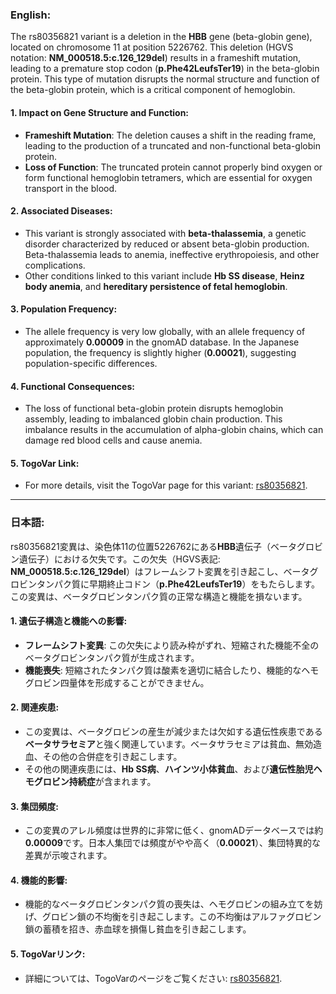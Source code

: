 ### English:
The rs80356821 variant is a deletion in the **HBB** gene (beta-globin gene), located on chromosome 11 at position 5226762. This deletion (HGVS notation: **NM_000518.5:c.126_129del**) results in a frameshift mutation, leading to a premature stop codon (**p.Phe42LeufsTer19**) in the beta-globin protein. This type of mutation disrupts the normal structure and function of the beta-globin protein, which is a critical component of hemoglobin.

#### 1. **Impact on Gene Structure and Function**:
   - **Frameshift Mutation**: The deletion causes a shift in the reading frame, leading to the production of a truncated and non-functional beta-globin protein.
   - **Loss of Function**: The truncated protein cannot properly bind oxygen or form functional hemoglobin tetramers, which are essential for oxygen transport in the blood.

#### 2. **Associated Diseases**:
   - This variant is strongly associated with **beta-thalassemia**, a genetic disorder characterized by reduced or absent beta-globin production. Beta-thalassemia leads to anemia, ineffective erythropoiesis, and other complications.
   - Other conditions linked to this variant include **Hb SS disease**, **Heinz body anemia**, and **hereditary persistence of fetal hemoglobin**.

#### 3. **Population Frequency**:
   - The allele frequency is very low globally, with an allele frequency of approximately **0.00009** in the gnomAD database. In the Japanese population, the frequency is slightly higher (**0.00021**), suggesting population-specific differences.

#### 4. **Functional Consequences**:
   - The loss of functional beta-globin protein disrupts hemoglobin assembly, leading to imbalanced globin chain production. This imbalance results in the accumulation of alpha-globin chains, which can damage red blood cells and cause anemia.

#### 5. **TogoVar Link**:
   - For more details, visit the TogoVar page for this variant: [rs80356821](https://togovar.org/variant/tgv371136709).

---

### 日本語:
rs80356821変異は、染色体11の位置5226762にある**HBB**遺伝子（ベータグロビン遺伝子）における欠失です。この欠失（HGVS表記: **NM_000518.5:c.126_129del**）はフレームシフト変異を引き起こし、ベータグロビンタンパク質に早期終止コドン（**p.Phe42LeufsTer19**）をもたらします。この変異は、ベータグロビンタンパク質の正常な構造と機能を損ないます。

#### 1. **遺伝子構造と機能への影響**:
   - **フレームシフト変異**: この欠失により読み枠がずれ、短縮された機能不全のベータグロビンタンパク質が生成されます。
   - **機能喪失**: 短縮されたタンパク質は酸素を適切に結合したり、機能的なヘモグロビン四量体を形成することができません。

#### 2. **関連疾患**:
   - この変異は、ベータグロビンの産生が減少または欠如する遺伝性疾患である**ベータサラセミア**と強く関連しています。ベータサラセミアは貧血、無効造血、その他の合併症を引き起こします。
   - その他の関連疾患には、**Hb SS病**、**ハインツ小体貧血**、および**遺伝性胎児ヘモグロビン持続症**が含まれます。

#### 3. **集団頻度**:
   - この変異のアレル頻度は世界的に非常に低く、gnomADデータベースでは約**0.00009**です。日本人集団では頻度がやや高く（**0.00021**）、集団特異的な差異が示唆されます。

#### 4. **機能的影響**:
   - 機能的なベータグロビンタンパク質の喪失は、ヘモグロビンの組み立てを妨げ、グロビン鎖の不均衡を引き起こします。この不均衡はアルファグロビン鎖の蓄積を招き、赤血球を損傷し貧血を引き起こします。

#### 5. **TogoVarリンク**:
   - 詳細については、TogoVarのページをご覧ください: [rs80356821](https://togovar.org/variant/tgv371136709).